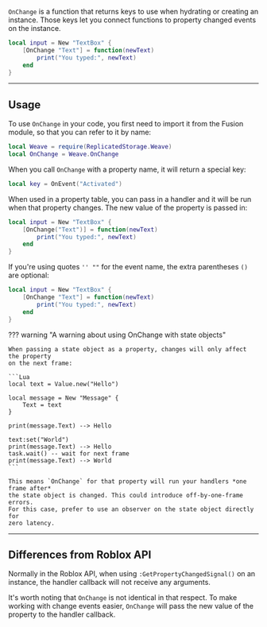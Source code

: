 `OnChange` is a function that returns keys to use when hydrating or creating an
instance. Those keys let you connect functions to property changed events on the
instance.

```Lua
local input = New "TextBox" {
    [OnChange "Text"] = function(newText)
        print("You typed:", newText)
    end
}
```

---

## Usage

To use `OnChange` in your code, you first need to import it from the Fusion
module, so that you can refer to it by name:

```Lua linenums="1" hl_lines="2"
local Weave = require(ReplicatedStorage.Weave)
local OnChange = Weave.OnChange
```

When you call `OnChange` with a property name, it will return a special key:

```Lua
local key = OnEvent("Activated")
```

When used in a property table, you can pass in a handler and it will be run when
that property changes. The new value of the property is passed in:

```Lua
local input = New "TextBox" {
    [OnChange("Text")] = function(newText)
        print("You typed:", newText)
    end
}
```

If you're using quotes `'' ""` for the event name, the extra parentheses `()`
are optional:

```Lua
local input = New "TextBox" {
    [OnChange "Text"] = function(newText)
        print("You typed:", newText)
    end
}
```

??? warning "A warning about using OnChange with state objects"

    When passing a state object as a property, changes will only affect the property
    on the next frame:

    ```Lua
    local text = Value.new("Hello")

    local message = New "Message" {
        Text = text
    }

    print(message.Text) --> Hello

    text:set("World")
    print(message.Text) --> Hello
    task.wait() -- wait for next frame
    print(message.Text) --> World
    ```

    This means `OnChange` for that property will run your handlers *one frame after*
    the state object is changed. This could introduce off-by-one-frame errors.
    For this case, prefer to use an observer on the state object directly for
    zero latency.

---

## Differences from Roblox API

Normally in the Roblox API, when using `:GetPropertyChangedSignal()` on an
instance, the handler callback will not receive any arguments.

It's worth noting that `OnChange` is not identical in that respect. To make
working with change events easier, `OnChange` will pass the new value of the
property to the handler callback.
